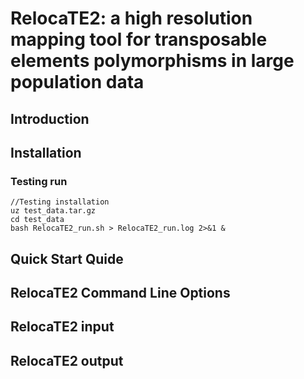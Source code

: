 # RelocaTE2: a high resolution mapping tool for transposable elements polymorphisms in large population data

## Introduction

## Installation

### Testing run
    //Testing installation
    uz test_data.tar.gz
    cd test_data
    bash RelocaTE2_run.sh > RelocaTE2_run.log 2>&1 &

## Quick Start Quide



## RelocaTE2 Command Line Options

## RelocaTE2 input

## RelocaTE2 output

## 
